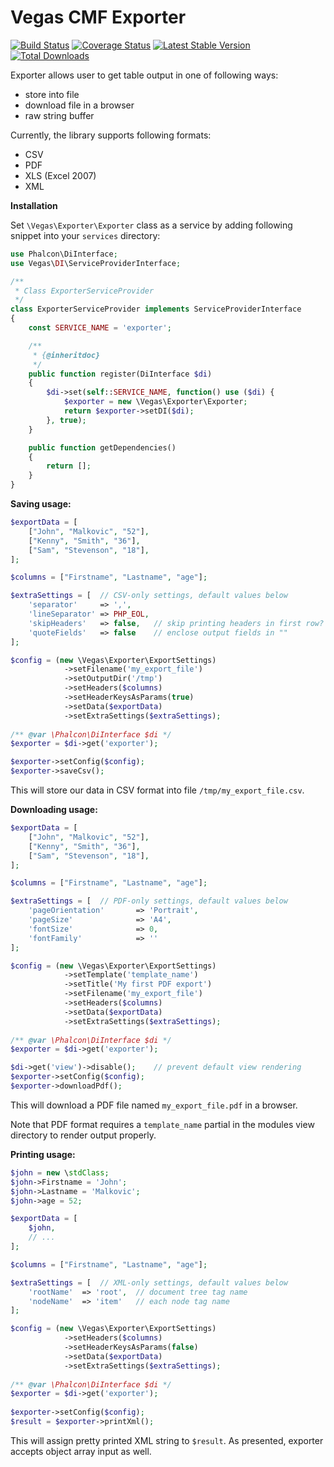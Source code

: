 Vegas CMF Exporter
======================

[![Build Status](https://travis-ci.org/vegas-cmf/exporter.png?branch=master)](https://travis-ci.org/vegas-cmf/exporter)
[![Coverage Status](https://coveralls.io/repos/vegas-cmf/exporter/badge.png?branch=master)](https://coveralls.io/r/vegas-cmf/exporter?branch=master)
[![Latest Stable Version](https://img.shields.io/packagist/v/vegas-cmf/exporter.svg)](https://packagist.org/packages/vegas-cmf/exporter)
[![Total Downloads](https://img.shields.io/packagist/dt/vegas-cmf/exporter.svg)](https://packagist.org/packages/vegas-cmf/exporter)

Exporter allows user to get table output in one of following ways:
- store into file
- download file in a browser
- raw string buffer

Currently, the library supports following formats:
- CSV
- PDF
- XLS (Excel 2007)
- XML

**Installation**

Set `\Vegas\Exporter\Exporter` class as a service by adding following snippet into your `services` directory:
```php
use Phalcon\DiInterface;
use Vegas\DI\ServiceProviderInterface;

/**
 * Class ExporterServiceProvider
 */
class ExporterServiceProvider implements ServiceProviderInterface
{
    const SERVICE_NAME = 'exporter';

    /**
     * {@inheritdoc}
     */
    public function register(DiInterface $di)
    {
        $di->set(self::SERVICE_NAME, function() use ($di) {
            $exporter = new \Vegas\Exporter\Exporter;
            return $exporter->setDI($di);
        }, true);
    }

    public function getDependencies()
    {
        return [];
    }
}
```

**Saving usage:**
```php
$exportData = [
    ["John", "Malkovic", "52"],
    ["Kenny", "Smith", "36"],
    ["Sam", "Stevenson", "18"],
];

$columns = ["Firstname", "Lastname", "age"];

$extraSettings = [  // CSV-only settings, default values below
    'separator'     => ',',
    'lineSeparator' => PHP_EOL,
    'skipHeaders'   => false,   // skip printing headers in first row?
    'quoteFields'   => false    // enclose output fields in ""
];

$config = (new \Vegas\Exporter\ExportSettings)
            ->setFilename('my_export_file')
            ->setOutputDir('/tmp')
            ->setHeaders($columns)
            ->setHeaderKeysAsParams(true)
            ->setData($exportData)
            ->setExtraSettings($extraSettings);
            
/** @var \Phalcon\DiInterface $di */
$exporter = $di->get('exporter');

$exporter->setConfig($config);
$exporter->saveCsv();
```
This will store our data in CSV format into file `/tmp/my_export_file.csv`. 

**Downloading usage:**
```php
$exportData = [
    ["John", "Malkovic", "52"],
    ["Kenny", "Smith", "36"],
    ["Sam", "Stevenson", "18"],
];

$columns = ["Firstname", "Lastname", "age"];

$extraSettings = [  // PDF-only settings, default values below
    'pageOrientation'       => 'Portrait',
    'pageSize'              => 'A4',
    'fontSize'              => 0,
    'fontFamily'            => ''
];

$config = (new \Vegas\Exporter\ExportSettings)
            ->setTemplate('template_name')
            ->setTitle('My first PDF export')
            ->setFilename('my_export_file')
            ->setHeaders($columns)
            ->setData($exportData)
            ->setExtraSettings($extraSettings);
            
/** @var \Phalcon\DiInterface $di */
$exporter = $di->get('exporter');

$di->get('view')->disable();    // prevent default view rendering
$exporter->setConfig($config);
$exporter->downloadPdf();
```
This will download a PDF file named `my_export_file.pdf` in a browser.

Note that PDF format requires a `template_name` partial in the modules view directory to render output properly.

**Printing usage:**
```php
$john = new \stdClass;
$john->Firstname = 'John';
$john->Lastname = 'Malkovic';
$john->age = 52;

$exportData = [
    $john,
    // ...
];

$columns = ["Firstname", "Lastname", "age"];

$extraSettings = [  // XML-only settings, default values below
    'rootName'  => 'root',  // document tree tag name
    'nodeName'  => 'item'   // each node tag name
];

$config = (new \Vegas\Exporter\ExportSettings)
            ->setHeaders($columns)
            ->setHeaderKeysAsParams(false)
            ->setData($exportData)
            ->setExtraSettings($extraSettings);
            
/** @var \Phalcon\DiInterface $di */
$exporter = $di->get('exporter');
            
$exporter->setConfig($config);
$result = $exporter->printXml();
```
This will assign pretty printed XML string to `$result`. As presented, exporter accepts object array input as well.